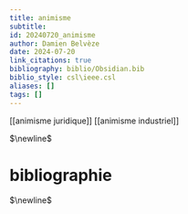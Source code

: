 ```yaml
---
title: animisme
subtitle:
id: 20240720_animisme
author: Damien Belvèze
date: 2024-07-20
link_citations: true
bibliography: biblio/Obsidian.bib
biblio_style: csl\ieee.csl
aliases: []
tags: []
---
```

[[animisme juridique]]
[[animisme industriel]]



$\newline$
# bibliographie
$\newline$






